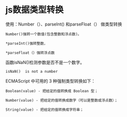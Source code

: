 # js数据类型转换

使用：Number（）、parseInt\(\) 和parseFloat（） 做类型转换

```
Number()强转一个数值(包含整数和浮点数)。

*parseInt()强转整数，

*parseFloat（）强转浮点数

```

函数isNaN\(\)检测参数是否不是一个数字。

```
isNaN()  is not a number

```

ECMAScript 中可用的 3 种强制类型转换如下：

```
Boolean(value) - 把给定的值转换成 Boolean 型；

Number(value) - 把给定的值转换成数字（可以是整数或浮点数）；

String(value) - 把给定的值转换成字符串；
```




